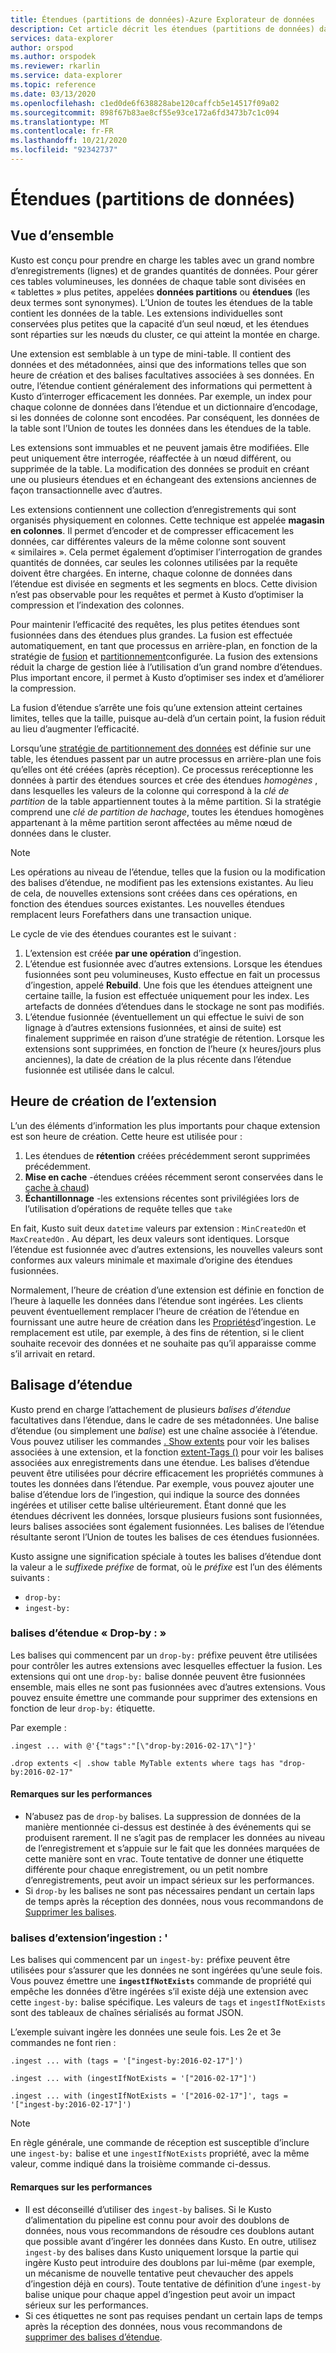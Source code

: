 ```yaml
---
title: Étendues (partitions de données)-Azure Explorateur de données
description: Cet article décrit les étendues (partitions de données) dans Azure Explorateur de données.
services: data-explorer
author: orspod
ms.author: orspodek
ms.reviewer: rkarlin
ms.service: data-explorer
ms.topic: reference
ms.date: 03/13/2020
ms.openlocfilehash: c1ed0de6f638828abe120caffcb5e14517f09a02
ms.sourcegitcommit: 898f67b83ae8cf55e93ce172a6fd3473b7c1c094
ms.translationtype: MT
ms.contentlocale: fr-FR
ms.lasthandoff: 10/21/2020
ms.locfileid: "92342737"
---
```

# <a name="extents-data-shards"></a>Étendues (partitions de données)

## <a name="overview"></a>Vue d’ensemble

Kusto est conçu pour prendre en charge les tables avec un grand nombre d’enregistrements (lignes) et de grandes quantités de données. Pour gérer ces tables volumineuses, les données de chaque table sont divisées en « tablettes » plus petites, appelées **données partitions** ou **étendues** (les deux termes sont synonymes). L’Union de toutes les étendues de la table contient les données de la table. Les extensions individuelles sont conservées plus petites que la capacité d’un seul nœud, et les étendues sont réparties sur les nœuds du cluster, ce qui atteint la montée en charge.

Une extension est semblable à un type de mini-table. Il contient des données et des métadonnées, ainsi que des informations telles que son heure de création et des balises facultatives associées à ses données. En outre, l’étendue contient généralement des informations qui permettent à Kusto d’interroger efficacement les données.
Par exemple, un index pour chaque colonne de données dans l’étendue et un dictionnaire d’encodage, si les données de colonne sont encodées. Par conséquent, les données de la table sont l’Union de toutes les données dans les étendues de la table.

Les extensions sont immuables et ne peuvent jamais être modifiées. Elle peut uniquement être interrogée, réaffectée à un nœud différent, ou supprimée de la table. La modification des données se produit en créant une ou plusieurs étendues et en échangeant des extensions anciennes de façon transactionnelle avec d’autres.

Les extensions contiennent une collection d’enregistrements qui sont organisés physiquement en colonnes.
Cette technique est appelée **magasin en colonnes**. Il permet d’encoder et de compresser efficacement les données, car différentes valeurs de la même colonne sont souvent « similaires ». Cela permet également d’optimiser l’interrogation de grandes quantités de données, car seules les colonnes utilisées par la requête doivent être chargées. En interne, chaque colonne de données dans l’étendue est divisée en segments et les segments en blocs. Cette division n’est pas observable pour les requêtes et permet à Kusto d’optimiser la compression et l’indexation des colonnes.

Pour maintenir l’efficacité des requêtes, les plus petites étendues sont fusionnées dans des étendues plus grandes.
La fusion est effectuée automatiquement, en tant que processus en arrière-plan, en fonction de la stratégie de [fusion](mergepolicy.md) et [partitionnement](shardingpolicy.md)configurée.
La fusion des extensions réduit la charge de gestion liée à l’utilisation d’un grand nombre d’étendues. Plus important encore, il permet à Kusto d’optimiser ses index et d’améliorer la compression.

La fusion d’étendue s’arrête une fois qu’une extension atteint certaines limites, telles que la taille, puisque au-delà d’un certain point, la fusion réduit au lieu d’augmenter l’efficacité.

Lorsqu’une [stratégie de partitionnement des données](partitioningpolicy.md) est définie sur une table, les étendues passent par un autre processus en arrière-plan une fois qu’elles ont été créées (après réception). Ce processus reréceptionne les données à partir des étendues sources et crée des étendues *homogènes* , dans lesquelles les valeurs de la colonne qui correspond à la *clé de partition* de la table appartiennent toutes à la même partition. Si la stratégie comprend une *clé de partition de hachage*, toutes les étendues homogènes appartenant à la même partition seront affectées au même nœud de données dans le cluster.

> [!NOTE]
> Les opérations au niveau de l’étendue, telles que la fusion ou la modification des balises d’étendue, ne modifient pas les extensions existantes.
> Au lieu de cela, de nouvelles extensions sont créées dans ces opérations, en fonction des étendues sources existantes. Les nouvelles étendues remplacent leurs Forefathers dans une transaction unique.

Le cycle de vie des étendues courantes est le suivant :

1. L’extension est créée **par une opération** d’ingestion.
1. L’étendue est fusionnée avec d’autres extensions. Lorsque les étendues fusionnées sont peu volumineuses, Kusto effectue en fait un processus d’ingestion, appelé **Rebuild**. Une fois que les étendues atteignent une certaine taille, la fusion est effectuée uniquement pour les index. Les artefacts de données d’étendues dans le stockage ne sont pas modifiés.
1. L’étendue fusionnée (éventuellement un qui effectue le suivi de son lignage à d’autres extensions fusionnées, et ainsi de suite) est finalement supprimée en raison d’une stratégie de rétention. 
   Lorsque les extensions sont supprimées, en fonction de l’heure (x heures/jours plus anciennes), la date de création de la plus récente dans l’étendue fusionnée est utilisée dans le calcul.

## <a name="extent-creation-time"></a>Heure de création de l’extension

L’un des éléments d’information les plus importants pour chaque extension est son heure de création. Cette heure est utilisée pour :

1. Les étendues de **rétention** créées précédemment seront supprimées précédemment.
1. **Mise en cache** -étendues créées récemment seront conservées dans le [cache à chaud](cachepolicy.md))
1. **Échantillonnage** -les extensions récentes sont privilégiées lors de l’utilisation d’opérations de requête telles que `take`

En fait, Kusto suit deux `datetime` valeurs par extension : `MinCreatedOn` et `MaxCreatedOn` .
Au départ, les deux valeurs sont identiques. Lorsque l’étendue est fusionnée avec d’autres extensions, les nouvelles valeurs sont conformes aux valeurs minimale et maximale d’origine des étendues fusionnées.

Normalement, l’heure de création d’une extension est définie en fonction de l’heure à laquelle les données dans l’étendue sont ingérées. Les clients peuvent éventuellement remplacer l’heure de création de l’étendue en fournissant une autre heure de création dans les [Propriétés](../../ingestion-properties.md)d’ingestion.
Le remplacement est utile, par exemple, à des fins de rétention, si le client souhaite recevoir des données et ne souhaite pas qu’il apparaisse comme s’il arrivait en retard.

## <a name="extent-tagging"></a>Balisage d’étendue

Kusto prend en charge l’attachement de plusieurs *balises d’étendue* facultatives dans l’étendue, dans le cadre de ses métadonnées. Une balise d’étendue (ou simplement une *balise*) est une chaîne associée à l’étendue. Vous pouvez utiliser les commandes [. Show extents](./show-extents.md) pour voir les balises associées à une extension, et la fonction [extent-Tags ()](../query/extenttagsfunction.md) pour voir les balises associées aux enregistrements dans une étendue.
Les balises d’étendue peuvent être utilisées pour décrire efficacement les propriétés communes à toutes les données dans l’étendue.
Par exemple, vous pouvez ajouter une balise d’étendue lors de l’ingestion, qui indique la source des données ingérées et utiliser cette balise ultérieurement. Étant donné que les étendues décrivent les données, lorsque plusieurs fusions sont fusionnées, leurs balises associées sont également fusionnées. Les balises de l’étendue résultante seront l’Union de toutes les balises de ces étendues fusionnées.

Kusto assigne une signification spéciale à toutes les balises d’étendue dont la valeur a le *suffixe*de *préfixe* de format, où le *préfixe* est l’un des éléments suivants :

* `drop-by:`
* `ingest-by:`

### <a name="drop-by-extent-tags"></a>balises d’étendue « Drop-by : »

Les balises qui commencent par un `drop-by:` préfixe peuvent être utilisées pour contrôler les autres extensions avec lesquelles effectuer la fusion. Les extensions qui ont une `drop-by:` balise donnée peuvent être fusionnées ensemble, mais elles ne sont pas fusionnées avec d’autres extensions. Vous pouvez ensuite émettre une commande pour supprimer des extensions en fonction de leur `drop-by:` étiquette.

Par exemple :

```kusto
.ingest ... with @'{"tags":"[\"drop-by:2016-02-17\"]"}'

.drop extents <| .show table MyTable extents where tags has "drop-by:2016-02-17" 
```

#### <a name="performance-notes"></a>Remarques sur les performances

* N’abusez pas de `drop-by` balises. La suppression de données de la manière mentionnée ci-dessus est destinée à des événements qui se produisent rarement. Il ne s’agit pas de remplacer les données au niveau de l’enregistrement et s’appuie sur le fait que les données marquées de cette manière sont en vrac. Toute tentative de donner une étiquette différente pour chaque enregistrement, ou un petit nombre d’enregistrements, peut avoir un impact sérieux sur les performances.
* Si `drop-by` les balises ne sont pas nécessaires pendant un certain laps de temps après la réception des données, nous vous recommandons de [Supprimer les balises](#drop-by-extent-tags).

### <a name="ingest-by-extent-tags"></a>balises d’extension’ingestion : '

Les balises qui commencent par un `ingest-by:` préfixe peuvent être utilisées pour s’assurer que les données ne sont ingérées qu’une seule fois. Vous pouvez émettre une **`ingestIfNotExists`** commande de propriété qui empêche les données d’être ingérées s’il existe déjà une extension avec cette `ingest-by:` balise spécifique.
Les valeurs de `tags` et `ingestIfNotExists` sont des tableaux de chaînes sérialisés au format JSON.

L’exemple suivant ingère les données une seule fois. Les 2e et 3e commandes ne font rien :

```kusto
.ingest ... with (tags = '["ingest-by:2016-02-17"]')

.ingest ... with (ingestIfNotExists = '["2016-02-17"]')

.ingest ... with (ingestIfNotExists = '["2016-02-17"]', tags = '["ingest-by:2016-02-17"]')
```

> [!NOTE]
> En règle générale, une commande de réception est susceptible d’inclure une `ingest-by:` balise et une `ingestIfNotExists` propriété, avec la même valeur, comme indiqué dans la troisième commande ci-dessus.

#### <a name="performance-notes"></a>Remarques sur les performances

* Il est déconseillé d’utiliser des `ingest-by` balises.
Si le Kusto d’alimentation du pipeline est connu pour avoir des doublons de données, nous vous recommandons de résoudre ces doublons autant que possible avant d’ingérer les données dans Kusto. En outre, utilisez `ingest-by` des balises dans Kusto uniquement lorsque la partie qui ingère Kusto peut introduire des doublons par lui-même (par exemple, un mécanisme de nouvelle tentative peut chevaucher des appels d’ingestion déjà en cours). Toute tentative de définition d’une `ingest-by` balise unique pour chaque appel d’ingestion peut avoir un impact sérieux sur les performances.
* Si ces étiquettes ne sont pas requises pendant un certain laps de temps après la réception des données, nous vous recommandons de [supprimer des balises d’étendue](drop-extent-tags.md).
